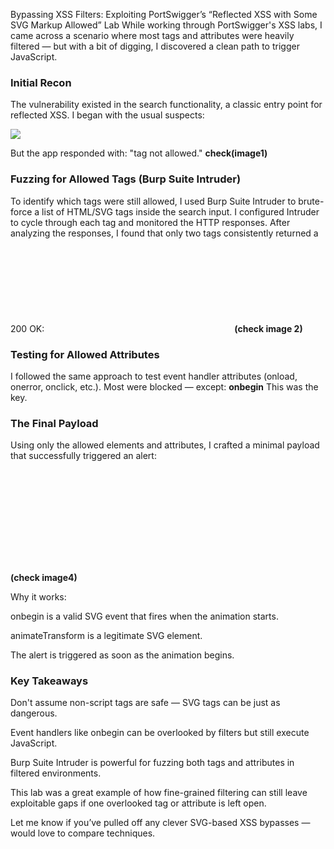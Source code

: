 Bypassing XSS Filters: Exploiting PortSwigger’s “Reflected XSS with Some SVG Markup Allowed” Lab
While working through PortSwigger's XSS labs, I came across a scenario where most tags and attributes were heavily filtered — but with a bit of digging, I discovered a clean path to trigger JavaScript.

### Initial Recon
The vulnerability existed in the search functionality, a classic entry point for reflected XSS. I began with the usual suspects:

<script>alert(1)</script> 
<img src=x onerror=alert(1)>

But the app responded with: "tag not allowed."
__check(image1)__


### Fuzzing for Allowed Tags (Burp Suite Intruder)
To identify which tags were still allowed, I used Burp Suite Intruder to brute-force a list of HTML/SVG tags inside the search input. I configured Intruder to cycle through each tag and monitored the HTTP responses.
After analyzing the responses, I found that only two tags consistently returned a 200 OK:
<svg> And <animateTransform>
This hinted that SVG-based injection was possible.
__(check image 2)__

### Testing for Allowed Attributes
I followed the same approach to test event handler attributes (onload, onerror, onclick, etc.). Most were blocked — except:
**onbegin**
This was the key.

### The Final Payload
Using only the allowed elements and attributes, I crafted a minimal payload that successfully triggered an alert:

<svg><animateTransform onbegin=alert(1) attributeName=transform type=rotate from=0 to=1 dur=1s/></svg>

__(check image4)__

Why it works:

onbegin is a valid SVG event that fires when the animation starts.

animateTransform is a legitimate SVG element.

The alert is triggered as soon as the animation begins.

### Key Takeaways
Don't assume non-script tags are safe — SVG tags can be just as dangerous.

Event handlers like onbegin can be overlooked by filters but still execute JavaScript.

Burp Suite Intruder is powerful for fuzzing both tags and attributes in filtered environments.

This lab was a great example of how fine-grained filtering can still leave exploitable gaps if one overlooked tag or attribute is left open.

Let me know if you’ve pulled off any clever SVG-based XSS bypasses — would love to compare techniques.
